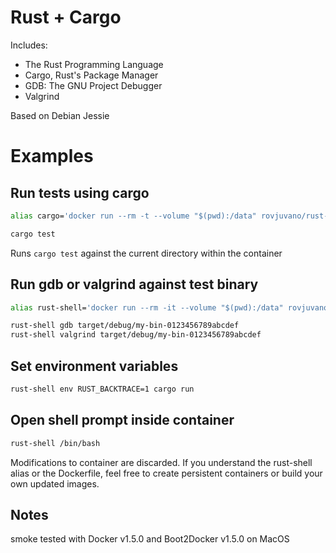 # Rust + Cargo

Includes:
- The Rust Programming Language
- Cargo, Rust's Package Manager
- GDB: The GNU Project Debugger
- Valgrind

Based on Debian Jessie

# Examples

## Run tests using cargo
```sh
alias cargo='docker run --rm -t --volume "$(pwd):/data" rovjuvano/rust-lang:1.0.0-beta.5 cargo'
```

```sh
cargo test
```

Runs `cargo test` against the current directory within the container

## Run gdb or valgrind against test binary
```sh
alias rust-shell='docker run --rm -it --volume "$(pwd):/data" rovjuvano/rust-lang:1.0.0-beta.5'
```

```sh
rust-shell gdb target/debug/my-bin-0123456789abcdef
rust-shell valgrind target/debug/my-bin-0123456789abcdef
```

## Set environment variables

```sh
rust-shell env RUST_BACKTRACE=1 cargo run
```

## Open shell prompt inside container
```sh
rust-shell /bin/bash
```

Modifications to container are discarded. If you understand the rust-shell alias or the Dockerfile, feel free to create persistent containers or build your own updated images.

## Notes
smoke tested with Docker v1.5.0 and Boot2Docker v1.5.0 on MacOS
